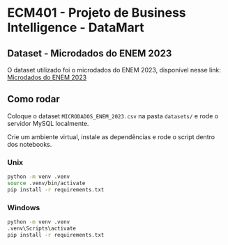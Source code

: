 # ECM401 - Projeto de Business Intelligence - DataMart

## Dataset - Microdados do ENEM 2023

O dataset utilizado foi o microdados do ENEM 2023, disponível nesse link: [Microdados do ENEM 2023](https://www.gov.br/inep/pt-br/acesso-a-informacao/dados-abertos/microdados/enem)

## Como rodar

Coloque o dataset `MICRODADOS_ENEM_2023.csv` na pasta `datasets/` e rode o servidor MySQL localmente.

Crie um ambiente virtual, instale as dependências e rode o script dentro dos notebooks.

### Unix

```bash
python -m venv .venv
source .venv/bin/activate
pip install -r requirements.txt
```

### Windows

```bash
python -m venv .venv
.venv\Scripts\activate
pip install -r requirements.txt
```